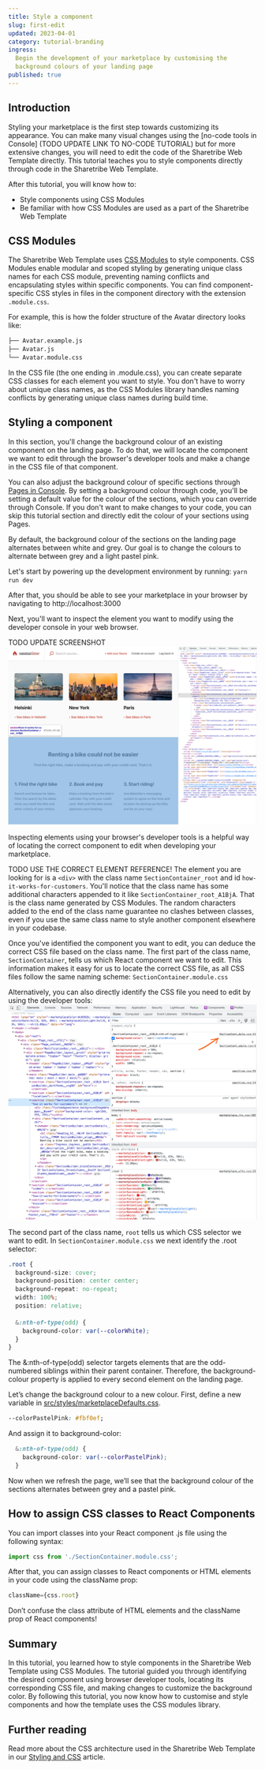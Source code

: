 ```yaml
---
title: Style a component
slug: first-edit
updated: 2023-04-01
category: tutorial-branding
ingress:
  Begin the development of your marketplace by customising the
  background colours of your landing page
published: true
---
```


## Introduction

Styling your marketplace is the first step towards customizing its
appearance. You can make many visual changes using the [no-code tools in
Console] (TODO UPDATE LINK TO NO-CODE TUTORIAL) but for more extensive
changes, you will need to edit the code of the Sharetribe Web Template
directly. This tutorial teaches you to style components directly through
code in the Sharetribe Web Template.

After this tutorial, you will know how to:

- Style components using CSS Modules
- Be familiar with how CSS Modules are used as a part of the Sharetribe
  Web Template

## CSS Modules

The Sharetribe Web Template uses
[CSS Modules](https://github.com/css-modules/css-modules) to style
components. CSS Modules enable modular and scoped styling by generating
unique class names for each CSS module, preventing naming conflicts and
encapsulating styles within specific components. You can find
component-specific CSS styles in files in the component directory with
the extension `.module.css`.

For example, this is how the folder structure of the Avatar directory
looks like:

```bash
├── Avatar.example.js
├── Avatar.js
└── Avatar.module.css
```

In the CSS file (the one ending in .module.css), you can create separate
CSS classes for each element you want to style. You don't have to worry
about unique class names, as the CSS Modules library handles naming
conflicts by generating unique class names during build time.

## Styling a component

In this section, you'll change the background colour of an existing
component on the landing page. To do that, we will locate the component
we want to edit through the browser's developer tools and make a change
in the CSS file of that component.

<info>

You can also adjust the background colour of specific sections through
[Pages in Console](https://flex-console.sharetribe.com/content/pages).
By setting a background colour through code, you'll be setting a default
value for the colour of the sections, which you can override through
Console. If you don't want to make changes to your code, you can skip
this tutorial section and directly edit the colour of your sections
using Pages.

</info>

By default, the background colour of the sections on the landing page
alternates between white and grey. Our goal is to change the colours to
alternate between grey and a light pastel pink.

Let's start by powering up the development environment by running:
`yarn run dev`

After that, you should be able to see your marketplace in your browser
by navigating to http://localhost:3000

Next, you'll want to inspect the element you want to modify using the
developer console in your web browser.

TODO UPDATE SCREENSHOT
![Inspect element through the browser's developer tools](./inspect-element.png)

<info>

Inspecting elements using your browser's developer tools is a helpful
way of locating the correct component to edit when developing your
marketplace.

</info>

TODO USE THE CORRECT ELEMENT REFERENCE! The element you are looking for
is a `<div>` with the class name `SectionContainer_root` and id
`how-it-works-for-customers`. You'll notice that the class name has some
additional characters appended to it like `SectionContainer_root_A1BjA`.
That is the class name generated by CSS Modules. The random characters
added to the end of the class name guarantee no clashes between classes,
even if you use the same class name to style another component elsewhere
in your codebase.

Once you've identified the component you want to edit, you can deduce
the correct CSS file based on the class name. The first part of the
class name, `SectionContainer`, tells us which React component we want
to edit. This information makes it easy for us to locate the correct CSS
file, as all CSS files follow the same naming scheme:
`SectionContainer.module.css`

Alternatively, you can also directly identify the CSS file you need to
edit by using the developer tools:
![Identify the CSS file using the developer tools](./identifycss.png)

The second part of the class name, `root` tells us which CSS selector we
want to edit. In `SectionContainer.module.css` we next identify the
.root selector:

```css
.root {
  background-size: cover;
  background-position: center center;
  background-repeat: no-repeat;
  width: 100%;
  position: relative;

  &:nth-of-type(odd) {
    background-color: var(--colorWhite);
  }
}
```

The &:nth-of-type(odd) selector targets elements that are the
odd-numbered siblings within their parent container. Therefore, the
background-colour property is applied to every second element on the
landing page.

Let’s change the background colour to a new colour. First, define a new
variable in
[src/styles/marketplaceDefaults.css](https://github.com/sharetribe/web-template/blob/main/src/styles/marketplaceDefaults.css).

```css
--colorPastelPink: #fbf0ef;
```

And assign it to background-color:

```css
  &:nth-of-type(odd) {
    background-color: var(--colorPastelPink);
  }
```

Now when we refresh the page, we’ll see that the background colour of
the sections alternates between grey and a pastel pink.

## How to assign CSS classes to React Components

You can import classes into your React component .js file using the
following syntax:

```js
import css from './SectionContainer.module.css';
```

After that, you can assign classes to React components or HTML elements
in your code using the className prop:

```jsx
className={css.root}
```

<info>

Don’t confuse the class attribute of HTML elements and the className
prop of React components!

</info>

## Summary

In this tutorial, you learned how to style components in the Sharetribe
Web Template using CSS Modules. The tutorial guided you through
identifying the desired component using browser developer tools,
locating its corresponding CSS file, and making changes to customize the
background color. By following this tutorial, you now know how to
customise and style components and how the template uses the CSS modules
library.

## Further reading

Read more about the CSS architecture used in the Sharetribe Web Template
in our
[Styling and CSS](https://www.sharetribe.com/docs/ftw/how-to-customize-ftw-styles/)
article.
